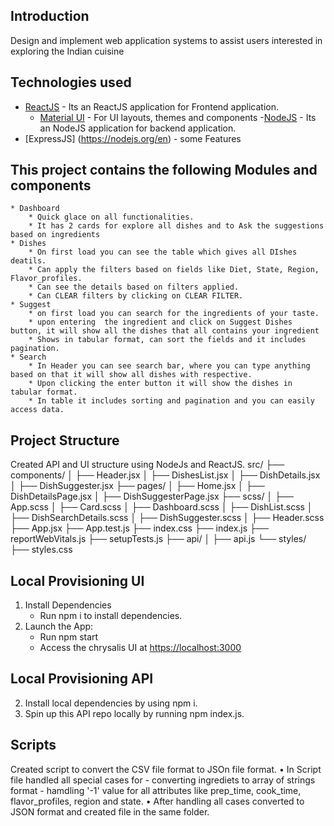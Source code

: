 ## Introduction
Design and implement web application systems to assist users interested in exploring the Indian cuisine

## Technologies used
- [ReactJS](https://react.dev/) - Its an ReactJS application for Frontend application.
    - [Material UI](https://mui.com/material-ui/) - For UI layouts, themes and components
-[NodeJS](https://nodejs.org/en) -  Its an NodeJS application for backend application.
- [ExpressJS] (https://nodejs.org/en) - some Features

## This project contains the following Modules and components

    * Dashboard
        * Quick glace on all functionalities.
        * It has 2 cards for explore all dishes and to Ask the suggestions based on ingredients
    * Dishes
        * On first load you can see the table which gives all DIshes deatils.
        * Can apply the filters based on fields like Diet, State, Region, Flavor_profiles.
        * Can see the details based on filters applied.
        * Can CLEAR filters by clicking on CLEAR FILTER.
    * Suggest
        * on first load you can search for the ingredients of your taste.
        * upon entering  the ingredient and click on Suggest Dishes button, it will show all the dishes that all contains your ingredient 
        * Shows in tabular format, can sort the fields and it includes pagination.
    * Search
        * In Header you can see search bar, where you can type anything based on that it will show all dishes with respective.
        * Upon clicking the enter button it will show the dishes in tabular format.
        * In table it includes sorting and pagination and you can easily access data.


## Project Structure
Created API and UI structure using NodeJs and ReactJS.
src/ ├── components/ 
	│ ├── Header.jsx 
	│ ├── DishesList.jsx 
	│ ├── DishDetails.jsx 
	│ ├── DishSuggester.jsx 
	├── pages/ 
	│ ├── Home.jsx 
	│ ├── DishDetailsPage.jsx 
	│ ├── DishSuggesterPage.jsx 
    ├── scss/
    │ ├── App.scss
    │ ├── Card.scss
    │ ├── Dashboard.scss
    │ ├── DishList.scss
    │ ├── DishSearchDetails.scss
    │ ├── DishSuggester.scss
    │ ├── Header.scss
	├── App.jsx
    ├── App.test.js
    ├── index.css 
	├── index.js 
    ├── reportWebVitals.js
    ├── setupTests.js
	├── api/ 
	│ ├── api.js 
	└── styles/ ├── styles.css

## Local Provisioning UI

1. Install Dependencies
    - Run npm i to install dependencies.
2. Launch the App:
    - Run npm start
    - Access the chrysalis UI at [https://localhost:3000](https://localhost:3000)

## Local Provisioning API

2. Install local dependencies by using npm i.
3. Spin up this API repo locally by running npm index.js.

## Scripts
Created script to convert the CSV file format to JSOn file format. 
•⁠  ⁠In Script file handled all special cases for
	- converting ingrediets to array of strings format
	- hamdling '-1' value for all attributes like prep_time, cook_time, flavor_profiles, region and state.
•⁠  ⁠After handling all cases converted to JSON format and created file in the same folder.